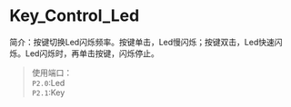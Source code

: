 # Key_Control_Led
简介：按键切换Led闪烁频率。按键单击，Led慢闪烁；按键双击，Led快速闪烁。Led闪烁时，再单击按键，闪烁停止。  
>使用端口：  
`P2.0`:Led  
`P2.1`:Key